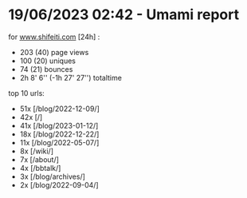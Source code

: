 # 19/06/2023 02:42 - Umami report
for www.shifeiti.com [24h] :

 - 203 (40) page views
 - 100 (20) uniques
 - 74 (21) bounces
 - 2h 8' 6'' (-1h 27' 27'') totaltime


top 10 urls:
 - 51x [/blog/2022-12-09/]
 - 42x [/]
 - 41x [/blog/2023-01-12/]
 - 18x [/blog/2022-12-22/]
 - 11x [/blog/2022-05-07/]
 - 8x [/wiki/]
 - 7x [/about/]
 - 4x [/bbtalk/]
 - 3x [/blog/archives/]
 - 2x [/blog/2022-09-04/]


